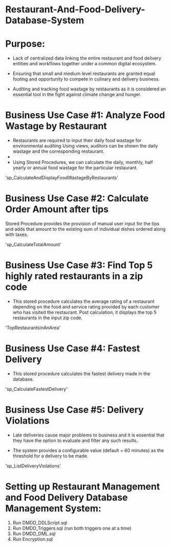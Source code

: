 # Restaurant-And-Food-Delivery-Database-System

# Purpose:
- Lack of centralized data linking the entire restaurant and food delivery entities and workflows together under a common digital ecosystem. 

- Ensuring that small and medium level restaurants are granted equal footing and opportunity to compete in culinary and delivery business.

- Auditing and tracking food wastage by restaurants as it is considered an essential tool in the fight against climate change and hunger.


# Business Use Case #1: Analyze Food Wastage by Restaurant

- Restaurants are required to input their daily food wastage for environmental auditing Using views, auditors can be shown the daily wastage and the corresponding restaurant.
- 
- Using Stored Procedures, we can calculate the daily, monthly, half yearly or annual food wastage for the particular restaurant. 

'sp_CalculateAndDisplayFoodWastageByRestaurants'

# Business Use Case #2:  Calculate Order Amount after tips

Stored Procedure provides the provision of manual user input for the tips and adds that amount to the existing sum of individual dishes ordered along with taxes.

'sp_CalculateTotalAmount'

# Business Use Case #3:  Find Top 5 highly rated restaurants in a zip code

- This stored procedure calculates the average rating of a restaurant depending on the food and service rating provided by each customer who has visited the restaurant. Post calculation, it displays the top 5 restaurants in the input zip code.

'TopRestaurantsinAnArea'

# Business Use Case #4:  Fastest Delivery

 - This stored procedure calculates the fastest delivery made in the database.

'sp_CalculateFastestDelivery'

# Business Use Case #5:  Delivery Violations

- Late deliveries cause major problems to business and it is essential that they have the option to evaluate and filter any such results.

- The system provides a configurable value (default = 60 minutes) as the threshold for a delivery to be made.

'sp_ListDeliveryViolations'

# Setting up Restaurant Management and Food Delivery Database Management System:

1. Run  DMDD_DDLScript.sql
2. Run DMDD_Triggers.sql (run both triggers one at a time)
3. Run DMDD_DML.sql
4. Run Encryption.sql
